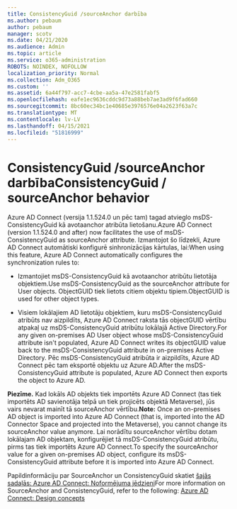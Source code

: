 ```yaml
---
title: ConsistencyGuid /sourceAnchor darbība
ms.author: pebaum
author: pebaum
manager: scotv
ms.date: 04/21/2020
ms.audience: Admin
ms.topic: article
ms.service: o365-administration
ROBOTS: NOINDEX, NOFOLLOW
localization_priority: Normal
ms.collection: Adm_O365
ms.custom: ''
ms.assetid: 6a44f797-acc7-4cbe-aa5a-47e2581fabf5
ms.openlocfilehash: eafe1ec9636cddc9d73a88beb7ae3ad9f6fad660
ms.sourcegitcommit: 8bc60ec34bc1e40685e3976576e04a2623f63a7c
ms.translationtype: MT
ms.contentlocale: lv-LV
ms.lasthandoff: 04/15/2021
ms.locfileid: "51816999"
---
```

# <a name="consistencyguid--sourceanchor-behavior"></a><span data-ttu-id="50646-102">ConsistencyGuid /sourceAnchor darbība</span><span class="sxs-lookup"><span data-stu-id="50646-102">ConsistencyGuid / sourceAnchor behavior</span></span>

<span data-ttu-id="50646-103">Azure AD Connect (versija 1.1.524.0 un pēc tam) tagad atvieglo msDS-ConsistencyGuid kā avotaanchor atribūta lietošanu.</span><span class="sxs-lookup"><span data-stu-id="50646-103">Azure AD Connect (version 1.1.524.0 and after) now facilitates the use of msDS-ConsistencyGuid as sourceAnchor attribute.</span></span> <span data-ttu-id="50646-104">Izmantojot šo līdzekli, Azure AD Connect automātiski konfigurē sinhronizācijas kārtulas, lai:</span><span class="sxs-lookup"><span data-stu-id="50646-104">When using this feature, Azure AD Connect automatically configures the synchronization rules to:</span></span>
  
- <span data-ttu-id="50646-105">Izmantojiet msDS-ConsistencyGuid kā avotaanchor atribūtu lietotāja objektiem.</span><span class="sxs-lookup"><span data-stu-id="50646-105">Use msDS-ConsistencyGuid as the sourceAnchor attribute for User objects.</span></span> <span data-ttu-id="50646-106">ObjectGUID tiek lietots citiem objektu tipiem.</span><span class="sxs-lookup"><span data-stu-id="50646-106">ObjectGUID is used for other object types.</span></span>
    
- <span data-ttu-id="50646-107">Visiem lokālajiem AD lietotāju objektiem, kuru msDS-ConsistencyGuid atribūts nav aizpildīts, Azure AD Connect raksta tās objectGUID vērtību atpakaļ uz msDS-ConsistencyGuid atribūtu lokālajā Active Directory.</span><span class="sxs-lookup"><span data-stu-id="50646-107">For any given on-premises AD User object whose msDS-ConsistencyGuid attribute isn't populated, Azure AD Connect writes its objectGUID value back to the msDS-ConsistencyGuid attribute in on-premises Active Directory.</span></span> <span data-ttu-id="50646-108">Pēc msDS-ConsistencyGuid atribūta ir aizpildīts, Azure AD Connect pēc tam eksportē objektu uz Azure AD.</span><span class="sxs-lookup"><span data-stu-id="50646-108">After the msDS-ConsistencyGuid attribute is populated, Azure AD Connect then exports the object to Azure AD.</span></span>
    
 <span data-ttu-id="50646-109">**Piezīme.** Kad lokāls AD objekts tiek importēts Azure AD Connect (tas tiek importēts AD savienotāja telpā un tiek projicēts objektā Metaverse), jūs vairs nevarat mainīt tā sourceAnchor vērtību.</span><span class="sxs-lookup"><span data-stu-id="50646-109">**Note:** Once an on-premises AD object is imported into Azure AD Connect (that is, imported into the AD Connector Space and projected into the Metaverse), you cannot change its sourceAnchor value anymore.</span></span> <span data-ttu-id="50646-110">Lai norādītu sourceAnchor vērtību dotam lokālajam AD objektam, konfigurējiet tā msDS-ConsistencyGuid atribūtu, pirms tas tiek importēts Azure AD Connect.</span><span class="sxs-lookup"><span data-stu-id="50646-110">To specify the sourceAnchor value for a given on-premises AD object, configure its msDS-ConsistencyGuid attribute before it is imported into Azure AD Connect.</span></span> 
  
<span data-ttu-id="50646-111">Papildinformāciju par SourceAnchor un ConsistencyGuid skatiet [šajās sadaļās: Azure AD Connect: Noformējuma jēdzieni](https://docs.microsoft.com/azure/active-directory/connect/active-directory-aadconnect-design-concepts)</span><span class="sxs-lookup"><span data-stu-id="50646-111">For more information on SourceAnchor and ConsistencyGuid, refer to the following: [Azure AD Connect: Design concepts](https://docs.microsoft.com/azure/active-directory/connect/active-directory-aadconnect-design-concepts)</span></span>
  

